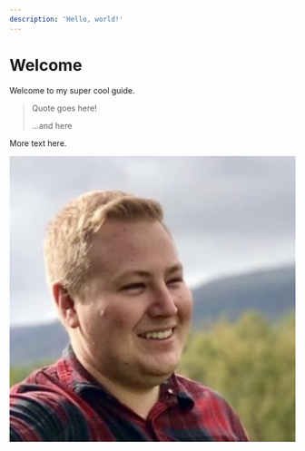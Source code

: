 ```yaml
---
description: 'Hello, world!'
---
```


# Welcome

Welcome to my super cool guide.

> Quote goes here!
>
> ...and here

More text here. 

![](.gitbook/assets/profile.png)

